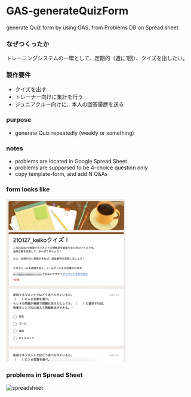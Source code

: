 # GAS-generateQuizForm
generate Quiz form by using GAS, from Problems DB on Spread sheet

### なぜつくったか

トレーニングシステムの一環として、定期的（週に1回）、クイズを出したい。


### 製作要件

- クイズを出す
- トレーナー向けに集計を行う
- ジュニアクルー向けに、本人の回答履歴を送る

### purpose

- generate Quiz repeatedly (weekly or something)

### notes

- problems are located in Google Spread Sheet
- problems are supporsed to be 4-choice question only
- copy template-form, and add N Q&As

### form looks like

<img src="https://github.com/hnsol/GAS-generateQuizForm/blob/main/images/SS_form.jpg" width="320px">


### problems in Spread Sheet

![spreadsheet](https://i.gyazo.com/41282d0fde2127a50b77791a42021ba0.png)

